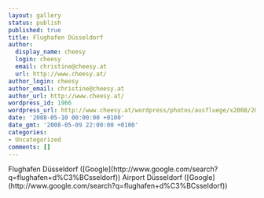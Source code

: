 ```yaml
---
layout: gallery
status: publish
published: true
title: Flughafen Düsseldorf
author:
  display_name: cheesy
  login: cheesy
  email: christine@cheesy.at
  url: http://www.cheesy.at/
author_login: cheesy
author_email: christine@cheesy.at
author_url: http://www.cheesy.at/
wordpress_id: 1966
wordpress_url: http://www.cheesy.at/wordpress/photos/ausfluege/x2008/2008-05/flughafen-duesseldorf/
date: '2008-05-10 00:00:00 +0100'
date_gmt: '2008-05-09 22:00:00 +0100'
categories:
- Uncategorized
comments: []
---
```

<!--:de-->Flughafen Düsseldorf ([Google](http://www.google.com/search?q=flughafen+d%C3%BCsseldorf))
<!--:--><!--:en-->Airport Düsseldorf ([Google](http://www.google.com/search?q=flughafen+d%C3%BCsseldorf))
<!--:-->
